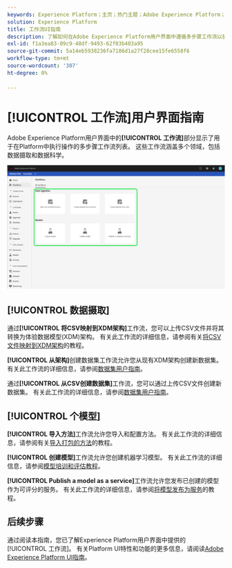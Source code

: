 ```yaml
---
keywords: Experience Platform；主页；热门主题；Adobe Experience Platform；用户指南；ui指南；工作流ui指南；工作流；工作流用户指南；
solution: Experience Platform
title: 工作流UI指南
description: 了解如何在Adobe Experience Platform用户界面中遵循多步骤工作流以执行常见操作。
exl-id: f1a3ea83-09c9-48df-9493-62f03b403a95
source-git-commit: 5a14eb5938236fa7186d1a27f28cee15fe6558f6
workflow-type: tm+mt
source-wordcount: '307'
ht-degree: 0%

---
```


# [!UICONTROL 工作流]用户界面指南

Adobe Experience Platform用户界面中的&#x200B;**[!UICONTROL 工作流]**&#x200B;部分显示了用于在Platform中执行操作的多步骤工作流列表。 这些工作流涵盖多个领域，包括数据摄取和数据科学。

![工作流](./images/workflows/workflows.png)

## [!UICONTROL 数据摄取]

通过&#x200B;**[!UICONTROL 将CSV映射到XDM架构]**&#x200B;工作流，您可以上传CSV文件并将其转换为体验数据模型(XDM)架构。 有关此工作流的详细信息，请参阅有关[将CSV文件映射到XDM架构](../ingestion/tutorials/map-csv/overview.md)的教程。

**[!UICONTROL 从架构]**&#x200B;创建数据集工作流允许您从现有XDM架构创建新数据集。 有关此工作流的详细信息，请参阅[数据集用户指南](../catalog/datasets/user-guide.md#schema)。

通过&#x200B;**[!UICONTROL 从CSV创建数据集]**&#x200B;工作流，您可以通过上传CSV文件创建新数据集。 有关此工作流的详细信息，请参阅[数据集用户指南](../catalog/datasets/user-guide.md#csv)。

## [!UICONTROL 个模型]

**[!UICONTROL 导入方法]**&#x200B;工作流允许您导入和配置方法。 有关此工作流的详细信息，请参阅有关[导入打包的方法](../data-science-workspace/models-recipes/import-packaged-recipe-ui.md)的教程。

**[!UICONTROL 创建模型]**&#x200B;工作流允许您创建机器学习模型。 有关此工作流的详细信息，请参阅[模型培训和评估教程](../data-science-workspace/models-recipes/train-evaluate-model-ui.md)。

**[!UICONTROL Publish a model as a service]**&#x200B;工作流允许您发布已创建的模型作为可评分的服务。 有关此工作流的详细信息，请参阅[将模型发布为服务](../data-science-workspace/models-recipes/publish-model-service-ui.md)的教程。

## 后续步骤

通过阅读本指南，您已了解Experience Platform用户界面中提供的[!UICONTROL 工作流]。 有关Platform UI特性和功能的更多信息，请阅读[Adobe Experience Platform UI指南](ui-guide.md)。
